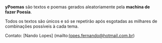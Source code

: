 **yPoemas** são textos e poemas
gerados aleatoriamente pela 
**machina de fazer Poesia**.

Todos os textos são únicos
e só se repetirão após esgotadas
as milhares de combinações
possíveis à cada tema.

Contato: [Nando Lopes]
(mailto:lopes.fernando@hotmail.com.br)